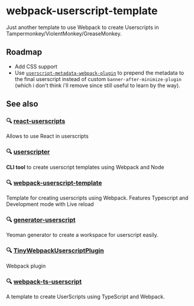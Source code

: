 # webpack-userscript-template
Just another template to use Webpack to create Userscripts in Tampermonkey/ViolentMonkey/GreaseMonkey.

## Roadmap
- Add CSS support
- Use [`userscript-metadata-webpack-plugin`](https://www.npmjs.com/package/userscript-metadata-webpack-plugin) to prepend the metadata to the final userscript instead of custom `banner-after-minimize-plugin` (which i don't think i'll remove since still useful to learn by the way).

## See also
### :mag: [react-userscripts](https://github.com/siefkenj/react-userscripts)
Allows to use React in userscripts

### :mag: [userscripter](https://github.com/SimonAlling/userscripter)
**CLI tool** to create userscript templates using Webpack and Node

### :mag: [webpack-userscript-template](https://github.com/Trim21/webpack-userscript-template)
Template for creating userscripts using Webpack. Features Typescript and Development mode with Live reload

### :mag: [generator-userscript](https://github.com/violentmonkey/generator-userscript)
Yeoman generator to create a workspace for userscript easily.

### :mag: [TinyWebpackUserscriptPlugin](https://github.com/nfour/TinyWebpackUserscriptPlugin)
Webpack plugin

### :mag: [webpack-ts-userscript](https://github.com/MysteryBlokHed/webpack-ts-userscript)
A template to create UserScripts using TypeScript and Webpack.